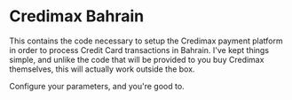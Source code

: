 Credimax Bahrain
================

This contains the code necessary to setup the Credimax payment platform in order to process Credit Card transactions in Bahrain. I've kept things simple, and unlike the code that will be provided to you buy Credimax themselves, this will actually work outside the box.

Configure your parameters, and you're good to.
